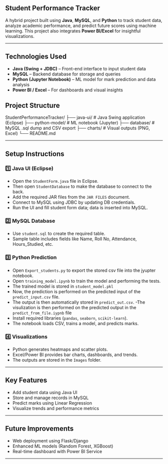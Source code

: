 ##  Student Performance Tracker

A hybrid project built using **Java**, **MySQL**, and **Python** to track student data, analyze academic performance, and predict future scores using machine learning. This project also integrates **Power BI/Excel** for insightful visualizations.

---

## Technologies Used

- **Java (Swing + JDBC)** – Front-end interface to input student data
- **MySQL** – Backend database for storage and queries
- **Python (Jupyter Notebook)** – ML model for mark prediction and data analysis
- **Power BI / Excel** – For dashboards and visual insights


## Project Structure

StudentPerformanceTracker/
├── java-ui/ # Java Swing application (Eclipse)
├── python-model/ # ML notebook (Jupyter)
├── database/ # MySQL .sql dump and CSV export
├── charts/ # Visual outputs (PNG, Excel)
└── README.md


---

## Setup Instructions

### 1️⃣ Java UI (Eclipse)
- Open the `StudentForm.java` file in Eclipse.
- Then open `StudentDatabase` to make the database to connect to the back.
- Add the required JAR files from the `JAR FILES` document.
- Connect to MySQL using JDBC by updating DB credentials.
- Run the UI and fill student form data; data is inserted into MySQL.

### 2️⃣ MySQL Database
- Use `student.sql` to create the required table.
- Sample table includes fields like Name, Roll No, Attendance, Hours_Studied, etc.

### 3️⃣ Python Prediction
- Open `Export_students.py` to export the stored csv file into the jyupter notebook.
- Open `training_model.ipynb` to train the model and performing the tests.
- The trained model is stored in `student_model.pkl` 
- Now, the prediction is performed on the predicted input of the `predict_input.csv` file.
- The output is then automatically stored in `predict_out.csv`.
-The visulization is then performed on the predicted output in the `predict_from_file.iypnb` file  
- Install required libraries (`pandas`, `seaborn`, `scikit-learn`).
- The notebook loads CSV, trains a model, and predicts marks.

### 4️⃣ Visualizations
- Python generates heatmaps and scatter plots.
- Excel/Power BI provides bar charts, dashboards, and trends.
- The outputs are stored in the `Images` folder. 

---

## Key Features

- Add student data using Java UI
- Store and manage records in MySQL
- Predict marks using Linear Regression
- Visualize trends and performance metrics

---

## Future Improvements

- Web deployment using Flask/Django
- Enhanced ML models (Random Forest, XGBoost)
- Real-time dashboard with Power BI Service

---

